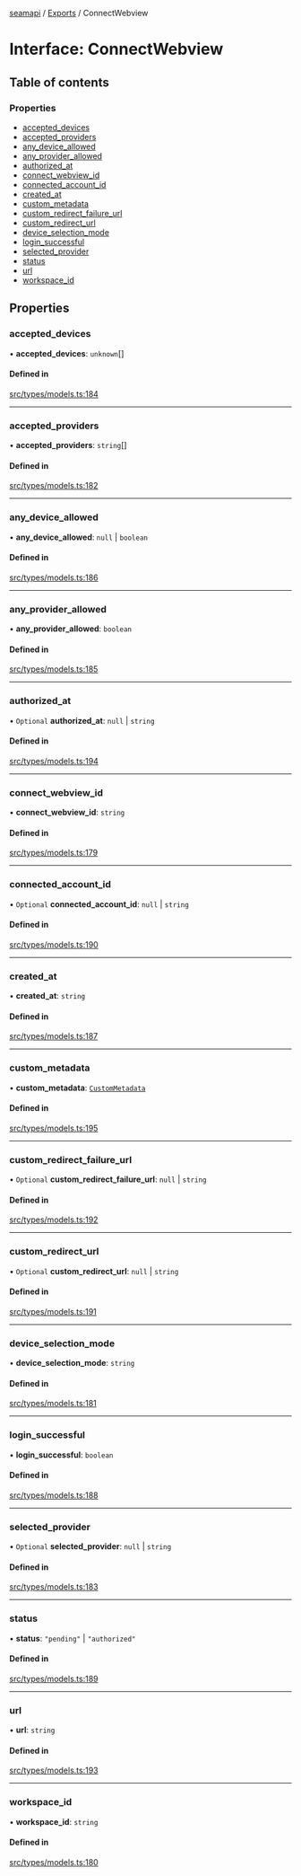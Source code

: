 [seamapi](../README.md) / [Exports](../modules.md) / ConnectWebview

# Interface: ConnectWebview

## Table of contents

### Properties

- [accepted\_devices](ConnectWebview.md#accepted_devices)
- [accepted\_providers](ConnectWebview.md#accepted_providers)
- [any\_device\_allowed](ConnectWebview.md#any_device_allowed)
- [any\_provider\_allowed](ConnectWebview.md#any_provider_allowed)
- [authorized\_at](ConnectWebview.md#authorized_at)
- [connect\_webview\_id](ConnectWebview.md#connect_webview_id)
- [connected\_account\_id](ConnectWebview.md#connected_account_id)
- [created\_at](ConnectWebview.md#created_at)
- [custom\_metadata](ConnectWebview.md#custom_metadata)
- [custom\_redirect\_failure\_url](ConnectWebview.md#custom_redirect_failure_url)
- [custom\_redirect\_url](ConnectWebview.md#custom_redirect_url)
- [device\_selection\_mode](ConnectWebview.md#device_selection_mode)
- [login\_successful](ConnectWebview.md#login_successful)
- [selected\_provider](ConnectWebview.md#selected_provider)
- [status](ConnectWebview.md#status)
- [url](ConnectWebview.md#url)
- [workspace\_id](ConnectWebview.md#workspace_id)

## Properties

### accepted\_devices

• **accepted\_devices**: `unknown`[]

#### Defined in

[src/types/models.ts:184](https://github.com/seamapi/javascript/blob/main/src/types/models.ts#L184)

___

### accepted\_providers

• **accepted\_providers**: `string`[]

#### Defined in

[src/types/models.ts:182](https://github.com/seamapi/javascript/blob/main/src/types/models.ts#L182)

___

### any\_device\_allowed

• **any\_device\_allowed**: ``null`` \| `boolean`

#### Defined in

[src/types/models.ts:186](https://github.com/seamapi/javascript/blob/main/src/types/models.ts#L186)

___

### any\_provider\_allowed

• **any\_provider\_allowed**: `boolean`

#### Defined in

[src/types/models.ts:185](https://github.com/seamapi/javascript/blob/main/src/types/models.ts#L185)

___

### authorized\_at

• `Optional` **authorized\_at**: ``null`` \| `string`

#### Defined in

[src/types/models.ts:194](https://github.com/seamapi/javascript/blob/main/src/types/models.ts#L194)

___

### connect\_webview\_id

• **connect\_webview\_id**: `string`

#### Defined in

[src/types/models.ts:179](https://github.com/seamapi/javascript/blob/main/src/types/models.ts#L179)

___

### connected\_account\_id

• `Optional` **connected\_account\_id**: ``null`` \| `string`

#### Defined in

[src/types/models.ts:190](https://github.com/seamapi/javascript/blob/main/src/types/models.ts#L190)

___

### created\_at

• **created\_at**: `string`

#### Defined in

[src/types/models.ts:187](https://github.com/seamapi/javascript/blob/main/src/types/models.ts#L187)

___

### custom\_metadata

• **custom\_metadata**: [`CustomMetadata`](../modules.md#custommetadata)

#### Defined in

[src/types/models.ts:195](https://github.com/seamapi/javascript/blob/main/src/types/models.ts#L195)

___

### custom\_redirect\_failure\_url

• `Optional` **custom\_redirect\_failure\_url**: ``null`` \| `string`

#### Defined in

[src/types/models.ts:192](https://github.com/seamapi/javascript/blob/main/src/types/models.ts#L192)

___

### custom\_redirect\_url

• `Optional` **custom\_redirect\_url**: ``null`` \| `string`

#### Defined in

[src/types/models.ts:191](https://github.com/seamapi/javascript/blob/main/src/types/models.ts#L191)

___

### device\_selection\_mode

• **device\_selection\_mode**: `string`

#### Defined in

[src/types/models.ts:181](https://github.com/seamapi/javascript/blob/main/src/types/models.ts#L181)

___

### login\_successful

• **login\_successful**: `boolean`

#### Defined in

[src/types/models.ts:188](https://github.com/seamapi/javascript/blob/main/src/types/models.ts#L188)

___

### selected\_provider

• `Optional` **selected\_provider**: ``null`` \| `string`

#### Defined in

[src/types/models.ts:183](https://github.com/seamapi/javascript/blob/main/src/types/models.ts#L183)

___

### status

• **status**: ``"pending"`` \| ``"authorized"``

#### Defined in

[src/types/models.ts:189](https://github.com/seamapi/javascript/blob/main/src/types/models.ts#L189)

___

### url

• **url**: `string`

#### Defined in

[src/types/models.ts:193](https://github.com/seamapi/javascript/blob/main/src/types/models.ts#L193)

___

### workspace\_id

• **workspace\_id**: `string`

#### Defined in

[src/types/models.ts:180](https://github.com/seamapi/javascript/blob/main/src/types/models.ts#L180)
